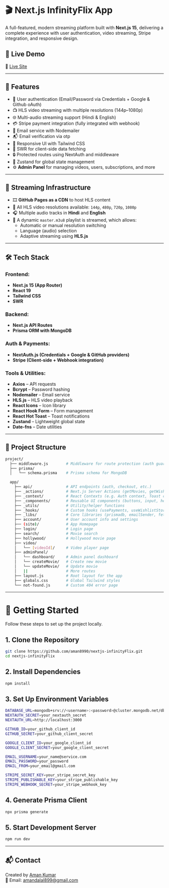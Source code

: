 # 🎬 Next.js InfinityFlix App

A full-featured, modern streaming platform built with **Next.js 15**, delivering a complete experience with user authentication, video streaming, Stripe integration, and responsive design.

## 🚀 Live Demo

🔗 [Live Site](https://nextjs-infinity-flix.vercel.app)  

---

## 🧩 Features

- 🔐 User authentication (Email/Password via Credentials + Google & Github oAuth)
- 📺 HLS video streaming with multiple resolutions (144p–1080p)
- 🌐 Multi-audio streaming support (Hindi & English)
- 💳 Stripe payment integration (fully integrated with webhook)
- 📧 Email service with Nodemailer
- 📬 Email verification via otp
- 🧾 Responsive UI with Tailwind CSS
- 🔄 SWR for client-side data fetching
- 🔒 Protected routes using NextAuth and middleware
- 🧠 Zustand for global state management
- ⚙️ **Admin Panel** for managing videos, users, subscriptions, and more

---

## 🎥 Streaming Infrastructure

- 🎞️ **GitHub Pages as a CDN** to host HLS content
- 📂 All HLS video resolutions available: `144p`, `480p`, `720p`, `1080p`
- 🎧 Multiple audio tracks in **Hindi** and **English**
- 🧠 A dynamic `master.m3u8` playlist is streamed, which allows:
  - Automatic or manual resolution switching
  - Language (audio) selection
  - Adaptive streaming using **HLS.js**

---

## 🛠️ Tech Stack

### Frontend:
- **Next.js 15 (App Router)**
- **React 19**
- **Tailwind CSS**
- **SWR**

### Backend:
- **Next.js API Routes**
- **Prisma ORM with MongoDB**

### Auth & Payments:
- **NextAuth.js (Credentials + Google & GitHub providers)**
- **Stripe (Client-side + Webhook integration)**

### Tools & Utilities:
- **Axios** – API requests  
- **Bcrypt** – Password hashing  
- **Nodemailer** – Email service  
- **HLS.js** – HLS video playback  
- **React Icons** – Icon library  
- **React Hook Form** – Form management  
- **React Hot Toast** – Toast notifications  
- **Zustand** – Lightweight global state  
- **Date-fns** – Date utilities

---

## 📂 Project Structure

```bash
project/
  ├── middleware.js        # Middleware for route protection (auth guard)
  ├── prisma/
  │   └── schema.prisma    # Prisma schema for MongoDB

  app/
    ├── api/               # API endpoints (auth, checkout, etc.)
    ├── _actions/          # Next.js Server Actions (getMovies, getWishlist, getEpisode etc.)
    ├── _context/          # React Contexts (e.g. Auth context, Toast context)
    ├── _components/       # Reusable UI components (buttons, input, header etc.)
    ├── _utils/            # Utility/helper functions
    ├── _hooks/            # Custom hooks (usePayments, useWishlistStore)
    ├── _libs/             # Core libraries (prismadb, emailSender, fetcher etc.)
    ├── account/           # User account info and settings
    ├── (site)/            # App Homepage
    ├── login/             # Login page
    ├── search/            # Movie search
    ├── hollywood/         # Hollywood movie page
    ├── video/          
    │   └── [videoId]/     # Video player page
    ├── adminPanel/          
    │   └── dashboard/     # Admin panel dashboard
    │   └── createMovie/   # Create new movie
    │   └── updateMovie/   # Update movie
    │   ||                 # More routes
    ├── layout.js          # Root layout for the app
    ├── globals.css        # Global Tailwind styles
    └── not-found.js       # Custom 404 error page
```

---


# 🧪 Getting Started

Follow these steps to set up the project locally.

## 1. Clone the Repository

```bash
git clone https://github.com/aman8990/nextjs-infinityFlix.git
cd nextjs-infinityFlix
```

## 2. Install Dependencies

```bash
npm install
```

## 3. Set Up Environment Variables

```bash
DATABASE_URL=mongodb+srv://<username>:<password>@cluster.mongodb.net/dbname
NEXTAUTH_SECRET=your_nextauth_secret
NEXTAUTH_URL=http://localhost:3000

GITHUB_ID=your_github_client_id
GITHUB_SECRET=your_github_client_secret

GOOGLE_CLIENT_ID=your_google_client_id
GOOGLE_CLIENT_SECRET=your_google_client_secret

EMAIL_USERNAME=your_name@service.com
EMAIL_PASSWORD=your_password
EMAIL_FROM=your_email@gmail.com

STRIPE_SECRET_KEY=your_stripe_secret_key
STRIPE_PUBLISHABLE_KEY=your_stripe_publishable_key
STRIPE_WEBHOOK_SECRET=your_stripe_webhook_key
```

## 4. Generate Prisma Client

```bash
npx prisma generate
```

## 5. Start Development Server

```bash
npm run dev
```

---

## 📬 Contact

Created by [Aman Kumar](https://github.com/aman8990)  
📧 Email: [amandalal899@gmail.com](mailto:amandalal899@gmail.com)

